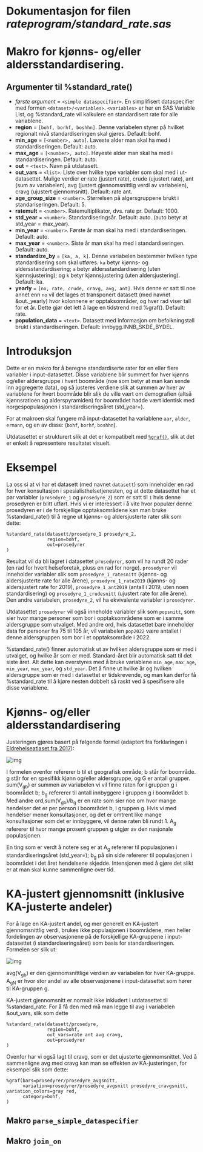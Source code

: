 
# Dokumentasjon for filen *rateprogram/standard_rate.sas*


# Makro for kjønns- og/eller aldersstandardisering.

## Argumenter til %standard_rate()
- _første argument_ = `<simple dataspecifier>`. En simplifisert dataspecifier med formen `<dataset>/<variables>`. `<variables>` er her en SAS Variable List, og %standard_rate vil kalkulere en standardisert rate for alle variablene.
- **region** = `[bohf, borhf, boshhn]`. Denne variabelen styrer på hvilket regionalt nivå standardiseringen skal gjøres. Default: bohf.
- **min_age** = `[<number>, auto]`. Laveste alder man skal ha med i standardiseringen. Default: auto.
- **max_age** = `[<number>, auto]`. Høyeste alder man skal ha med i standardiseringen. Default: auto.
- **out** = `<text>`. Navn på utdatasett.
- **out_vars** = `<list>`. Liste over hvilke type variabler som skal med i ut-datasettet. Mulige verdier er rate (justert rate), crude (ujustert rate), ant (sum av variabelen), avg (justert gjennomsnittlig verdi av variabelen), cravg (ujustert gjennomsnitt). Default: rate ant.
- **age_group_size** = `<number>`. Størrelsen på algersgruppene brukt i standariseringen. Default: 5.
- **ratemult** = `<number>`. Ratemultiplikator, dvs. rate pr. Default: 1000.
- **std_year** = `<number>`. Standardiseringsår. Default: auto. (auto betyr at std_year = max_year).
- **min_year** = `<number>`. Første år man skal ha med i standardiseringen. Default: auto.
- **max_year** = `<number>`. Siste år man skal ha med i standardiseringen. Default: auto.
- **standardize_by** = `[ka, a, k]`. Denne variabelen bestemmer hvilken type standardisering som skal utføres. `ka` betyr kjønns- og aldersstandardisering; `a` betyr aldersstandardisering (uten kjønnsjustering); og `k` betyr kjønnsjustering (uten aldersjustering). Default: ka.
- **yearly** = `[no, rate, crude, cravg, avg, ant]`. Hvis denne er satt til noe annet enn `no` vil det lages et transponert datasett (med navnet &out._yearly) hvor kolonnene er opptaksområder, og hver rad viser tall for et år. Dette gjør det lett å lage en tidstrend med %graf(). Default: rate.
- **population_data** = `<text>`. Datasett med informasjon om befolkningstall brukt i standardiseringen. Default: innbygg.INNB_SKDE_BYDEL.

# Introduksjon

Dette er en makro for å beregne standardiserte rater for en eller flere variabler i input-datasettet. Disse variablene blir summert for hver kjønns og/eller aldersgruppe i hvert boområde (noe som betyr at man kan sende inn aggregerte data),
og så justeres verdiene slik at summen av hver av variablene for hvert boområde blir slik de ville vært om demografien (altså kjønnsratioen og alderspyramiden) for boområdet hadde vært identisk med norgespopulasjonen i standardiseringsåret
(std_year=).

For at makroen skal fungere må input-datasettet ha variablene `aar`, `alder`, `ermann`, og en av disse: (`bohf`, `borhf`, `boshhn`).

Utdatasettet er strukturert slik at det er kompatibelt med [`%graf()`](./graf), slik at det er enkelt å representere resultatet visuelt.

# Eksempel

La oss si at vi har et datasett (med navnet `datasett`) som inneholder en rad for hver konsultasjon i spesialisthelsetjenesten, og at dette datasettet
har et par variabler (`prosedyre_1` og `prosedyre_2`) som er satt til `1` hvis denne prosedyren er blitt utført. Hvis vi er interessert i å vite
hvor populær denne prosedyren er i de forskjellige opptaksområdene kan man bruke %standard_rate() til å regne ut kjønns- og aldersjusterte rater slik som dette:

```
%standard_rate(datasett/prosedyre_1 prosedyre_2,
               region=bohf,
               out=prosedyrer
)
```

Resultat vil da bli lagret i datasettet `prosedyrer`, som vil ha rundt 20 rader (en rad for hvert helseforetak, pluss en rad for norge). `prosedyrer` vil inneholder variabler slik som `prosedyre_1_ratesnitt` (kjønns- og aldersjusterte
rate for alle årene), `prosedyre_1_rate2019` (kjønns- og aldersjustert rate for 2019), `prosedyre_1_ant2019` (antall i 2019, uten noen standardisering) og `prosedyre_1_crudesnitt` (ujustert rate for alle årene). Den andre variabelen,
`prosedyre_2`, vil ha ekvivalente variabler i `prosedyrer`.

Utdatasettet `prosedyrer` vil også inneholde variabler slik som `popsnitt`, som sier hvor mange personer som bor i opptaksområdene som er i samme aldersgruppe som utvalget. Med andre ord, hvis datasettet bare inneholder data
for personer fra 75 til 105 år, vil variabelen `pop2022` være antallet i denne aldersgruppen som bor i et opptaksområde i 2022.

%standard_rate() finner automatisk ut av hvilken aldersgruppe som er med i utvalget, og hvilke år som er med. Standard-året blir automatisk satt til det siste året. Alt dette kan overstyres med å bruke variablene `min_age`, `max_age`, `min_year`, `max_year`,
og `std_year`. Det å finne ut hvilke år og hvilken aldersgruppe som er med i datasettet er tidskrevende, og man kan derfor få %standard_rate til å kjøre nesten dobbelt så raskt ved å spesifisere alle disse variablene.

# Kjønns- og/eller aldersstandardisering

Justeringen gjøres basert på følgende formel (adaptert fra forklaringen i [Eldrehelseatlaset fra 2017](https://www.skde.no/helseatlas/files/eldrehelseatlas_rapport.pdf#page=25)):

![img](/sas_codes/bilder/std_rate.png)

I formelen ovenfor refererer b til et geografisk område; b står for boområde. g står for en spesifikk kjønn og/eller aldersgruppe, og G er antall grupper.
sum(V<sub>gb</sub>) er summen av variabelen vi vil finne raten for i gruppen g i boområdet b; b<sub>g</sub> refererer til antall innbyggere
i gruppen g i boområdet b. Med andre ord,sum(V<sub>gb</sub>)/b<sub>g</sub> er en rate som sier noe om hvor mange hendelser det er per person i boområdet b, i
gruppen g. Hvis vi med hendelser mener konsultasjoner, og det er omtrent like mange konsultasjoner som det er innbyggere, vil denne raten bli rundt 1. A<sub>g</sub>
refererer til hvor mange prosent gruppen g utgjør av den nasjonale populasjonen.

En ting som er verdt å notere seg er at A<sub>g</sub> refererer til populasjonen i standardiseringsåret (std_year=); b<sub>g</sub> på sin side refererer til
populasjonen i boområdet i det året hendelsene skjedde. Intensjonen med å gjøre det slikt er at man skal kunne sammenligne over tid.

# KA-justert gjennomsnitt (inklusive KA-justerte andeler)

For å lage en KA-justert andel, og mer generelt en KA-justert gjennomsnittlig verdi, brukes ikke populasjonen i boområdene, men heller fordelingen av observasjonene
på de forskjellige KA-gruppene i input-datasettet (i standardiseringsåret) som basis for standardiseringen. Formelen ser slik ut:

![img](/sas_codes/bilder/std_avg.png)

avg(V<sub>gb</sub>) er den gjennomsnittlige verdien av variabelen for hver KA-gruppe. A<sub>gN</sub> er hvor stor andel av alle observasjonene i input-datasettet som hører til KA-gruppen g.

KA-justert gjennomsnitt er normalt ikke inkludert i utdatasettet til %standard_rate. For å få den med må man legge til avg i variabelen &out_vars, slik som dette

```
%standard_rate(datasett/prosedyre,
               region=bohf,
               out_vars=rate ant avg cravg,
               out=prosedyrer
)
```

Ovenfor har vi også lagt til cravg, som er det ujusterte gjennomsnittet. Ved å sammenligne avg med cravg kan man se effekten av KA-justeringen, for eksempel slik som dette:

```
%graf(bars=prosedyrer/prosedyre_avgsnitt,
      variation=prosedyrer/prosedyre_avgsnitt prosedyre_cravgsnitt, variation_colors=gray red,
      category=bohf,
)
```


## Makro `parse_simple_dataspecifier`


## Makro `join_on`

